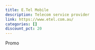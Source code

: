 ```yaml
---
title: E.Tel Mobile
description: Telecom service provider
link: https://www.etel.com.au/
categories: []
discount_pct: 20
---
```

Promo
